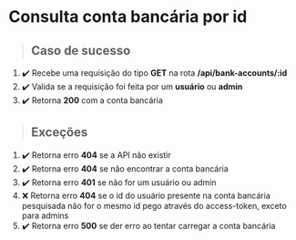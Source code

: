 # Consulta conta bancária por id

> ## Caso de sucesso

1. ✔️ Recebe uma requisição do tipo **GET** na rota **/api/bank-accounts/:id**
2. ✔️ Valida se a requisição foi feita por um **usuário** ou **admin**
3. ✔️ Retorna **200** com a conta bancária

> ## Exceções

1. ✔️ Retorna erro **404** se a API não existir
2. ✔️ Retorna erro **404** se não encontrar a conta bancária
3. ✔️ Retorna erro **401** se não for um usuário ou admin
4. ❌ Retorna erro **404** se o id do usuário presente na conta bancária pesquisada não for o mesmo id pego através do access-token, exceto para admins
5. ✔️ Retorna erro **500** se der erro ao tentar carregar a conta bancária
